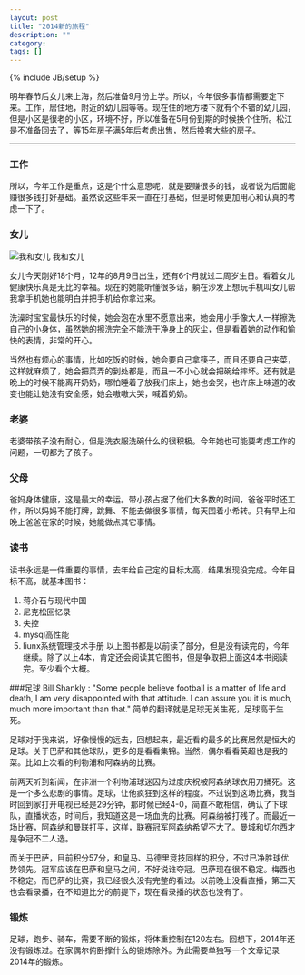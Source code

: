 ```yaml
---
layout: post
title: "2014新的旅程"
description: ""
category: 
tags: []
---
```

{% include JB/setup %}

明年春节后女儿来上海，然后准备9月份上学。所以，今年很多事情都需要定下来。工作，居住地，附近的幼儿园等等。现在住的地方楼下就有个不错的幼儿园，但是小区是很老的小区，环境不好，所以准备在5月份到期的时候换个住所。松江是不准备回去了，等15年房子满5年后考虑出售，然后换套大些的房子。

----------
### 工作
所以，今年工作是重点，这是个什么意思呢，就是要赚很多的钱，或者说为后面能赚很多钱打好基础。虽然说这些年来一直在打基础，但是时候更加用心和认真的考虑一下了。

### 女儿

![我和女儿](http://ww2.sinaimg.cn/mw690/4937a4efgw1edcvkhhry8j218g0xcam4.jpg)
我和女儿

女儿今天刚好18个月，12年的8月9日出生，还有6个月就过二周岁生日。看着女儿健康快乐真是无比的幸福。现在的她能听懂很多话，躺在沙发上想玩手机叫女儿帮我拿手机她也能明白并把手机给你拿过来。

洗澡时宝宝最快乐的时候，她会泡在水里不愿意出来，她会用小手像大人一样擦洗自己的小身体，虽然她的擦洗完全不能洗干净身上的灰尘，但是看着她的动作和愉快的表情，非常的开心。

当然也有烦心的事情，比如吃饭的时候，她会要自己拿筷子，而且还要自己夹菜，这样就麻烦了，她会把菜弄的到处都是，而且一不小心就会把碗给摔坏。还有就是晚上的时候不能离开奶奶，哪怕睡着了放我们床上，她也会哭，也许床上味道的改变也能让她没有安全感，她会嗷嗷大哭，喊着奶奶。

### 老婆
老婆带孩子没有耐心，但是洗衣服洗碗什么的很积极。今年她也可能要考虑工作的问题，一切都为了孩子。

### 父母
爸妈身体健康，这是最大的幸运。带小孩占据了他们大多数的时间，爸爸平时还工作，所以妈妈不能打牌，跳舞、不能去做很多事情，每天围着小希转。只有早上和晚上爸爸在家的时候，她能做点其它事情。

### 读书
读书永远是一件重要的事情，去年给自己定的目标太高，结果发现没完成。今年目标不高，就基本图书：
1. 蒋介石与现代中国
2. 尼克松回忆录
3. 失控
4. mysql高性能
5. liunx系统管理技术手册
以上图书都是以前读了部分，但是没有读完的，今年继续。除了以上4本，肯定还会阅读其它图书，但是争取把上面这4本书阅读完。至少看个大概。

###足球
	Bill Shankly : 
	"Some people believe football is a matter of life and death, I am very disappointed with that attitude. I can assure you it is much, much more important than that." 
简单的翻译就是足球无关生死，足球高于生死。

足球对于我来说，好像慢慢的远去，回想起来，最近看的最多的比赛居然是恒大的足球。关于巴萨和其他球队，更多的是看看集锦。当然，偶尔看看英超也是我的菜。比如上次看的利物浦和阿森纳的比赛。

前两天听到新闻，在非洲一个利物浦球迷因为过度庆祝被阿森纳球衣用刀捅死。这是一个多么悲剧的事情。足球，让他疯狂到这样的程度。不过说到这场比赛，我当时回到家打开电视已经是29分钟，那时候已经4-0，简直不敢相信，确认了下球队，直播状态，时间后，我知道这是一场血洗的比赛。阿森纳被打残了。而最近一场比赛，阿森纳和曼联打平，这样，联赛冠军阿森纳希望不大了。曼城和切尔西才是争冠不二人选。

而关于巴萨，目前积分57分，和皇马、马德里竞技同样的积分，不过已净胜球优势领先。冠军应该在巴萨和皇马之间，不好说谁夺冠。巴萨现在很不稳定。梅西也不稳定。而巴萨的比赛，我已经很久没有完整的看过。以前晚上没看直播，第二天也会看录播，在不知道比分的前提下，现在看录播的状态也没有了。

### 锻炼
足球，跑步、骑车，需要不断的锻炼，将体重控制在120左右。回想下，2014年还没有锻炼过。在家偶尔俯卧撑什么的锻炼除外。为此需要单独写一个文章记录2014年的锻炼。


